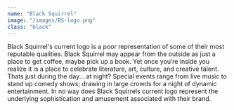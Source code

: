 ```yaml
---
name: "Black Squirrel"
image: "/images/BS-logo.png"
class: "black"
---
```


Black Squirrel's current logo is a poor representation of some of their most reputable qualities.
Black Squirrel may appear from the outside as just a place to get coffee, maybe pick up a book. Yet once you’re inside you realize it is a place to celebrate literature, art, culture, and creative talent.
Thats just during the day... at night?
Special events range from live music to stand up comedy shows; drawing in large crowds for a night of dynamic entertainment.
In no way does Black Squirrels current logo represent the underlying sophistication and amusement associated with their brand.
